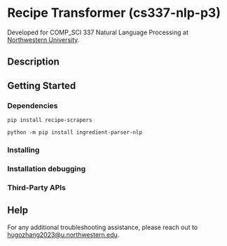 # Recipe Transformer (cs337-nlp-p3)

Developed for COMP_SCI 337 Natural Language Processing at [Northwestern University](https://www.northwestern.edu/).

## Description

## Getting Started

### Dependencies

```
pip install recipe-scrapers
```

```
python -m pip install ingredient-parser-nlp
```
### Installing

### Installation debugging

### Third-Party APIs

## Help

For any additional troubleshooting assistance, please reach out to [hugozhang2023@u.northwestern.edu](mailto:hugozhang2023@u.northwestern.edu).